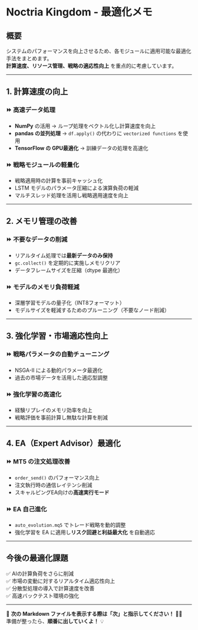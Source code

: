 # Noctria Kingdom - 最適化メモ

## 概要
システムのパフォーマンスを向上させるため、各モジュールに適用可能な最適化手法をまとめます。  
**計算速度、リソース管理、戦略の適応性向上** を重点的に考慮しています。

---

## 1. 計算速度の向上

### **⏩ 高速データ処理**
- **NumPy** の活用 → ループ処理をベクトル化し計算速度を向上
- **pandas の並列処理** → `df.apply()` の代わりに `vectorized functions` を使用
- **TensorFlow の GPU最適化** → 訓練データの処理を高速化

### **⏩ 戦略モジュールの軽量化**
- 戦略適用時の計算を事前キャッシュ化
- LSTM モデルのパラメータ圧縮による演算負荷の軽減
- マルチスレッド処理を活用し戦略適用速度を向上

---

## 2. メモリ管理の改善

### **⏩ 不要なデータの削減**
- リアルタイム処理では**最新データのみ保持**
- `gc.collect()` を定期的に実施しメモリクリア
- データフレームサイズを圧縮（dtype 最適化）

### **⏩ モデルのメモリ負荷軽減**
- 深層学習モデルの量子化（INT8フォーマット）
- モデルサイズを軽減するためのプルーニング（不要なノード削減）

---

## 3. 強化学習・市場適応性向上

### **⏩ 戦略パラメータの自動チューニング**
- NSGA-II による動的パラメータ最適化
- 過去の市場データを活用した適応型調整

### **⏩ 強化学習の高速化**
- 経験リプレイのメモリ効率を向上
- 戦略評価を事前計算し無駄な計算を削減

---

## 4. EA（Expert Advisor）最適化

### **⏩ MT5 の注文処理改善**
- `order_send()` のパフォーマンス向上
- 注文執行時の通信レイテンシ削減
- スキャルピングEA向けの**高速実行モード**

### **⏩ EA 自己進化**
- `auto_evolution.mq5` でトレード戦略を動的調整
- 強化学習を EA に適用し**リスク回避と利益最大化** を自動適応

---

## 今後の最適化課題

✅ AIの計算負荷をさらに削減  
✅ 市場の変動に対するリアルタイム適応性向上  
✅ 分散型処理の導入で計算速度を改善  
✅ 高速バックテスト環境の強化  

---

📌 **次の Markdown ファイルを表示する際は「次」と指示してください！** 🚀✨  
準備が整ったら、**順番に出していくよ！** 💡
